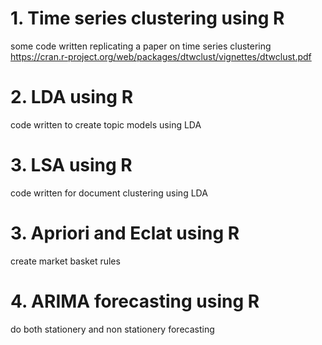 # 1. Time series clustering using R
some code written replicating a paper on time series clustering 
https://cran.r-project.org/web/packages/dtwclust/vignettes/dtwclust.pdf

# 2. LDA using R
code written to create topic models using LDA

# 3. LSA using R
code written for document clustering using LDA

# 3. Apriori and Eclat using R
create market basket rules

# 4. ARIMA forecasting using R
do both stationery and non stationery forecasting
